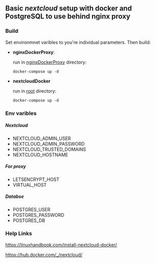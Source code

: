 ## Basic *nextcloud* setup with docker and PostgreSQL to use behind nginx proxy

### Build

Set environmnet varibles to you're individual parameters. Then build:
- **nginxDockerProxy**:

  run in  [nginxDockerProxy](https://github.com/mka142/nginxDockerProxy/tree/5ff11be3ac11f8693f216b85a58da63b58d7cd48) directory:
  ```
  docker-compose up -d
  ```
- **nextcloudDocker**

  run in [root](../../) directory:
  ```
  docker-compose up -d
  ```
  
### Env varibles


##### Nextcloud
- NEXTCLOUD_ADMIN_USER
- NEXTCLOUD_ADMIN_PASSWORD
- NEXTCLOUD_TRUSTED_DOMAINS
- NEXTCLOUD_HOSTNAME

##### For proxy
- LETSENCRYPT_HOST
- VIRTUAL_HOST


##### Databse
- POSTGRES_USER
- POSTGRES_PASSWORD
- POSTGRES_DB


### Help Links

https://linuxhandbook.com/install-nextcloud-docker/

https://hub.docker.com/_/nextcloud/
